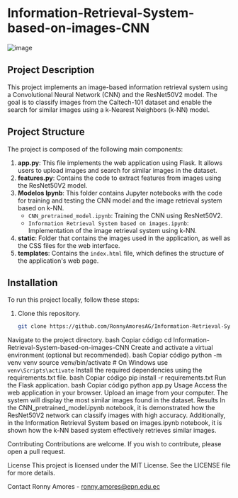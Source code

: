 # Information-Retrieval-System-based-on-images-CNN
![image](https://github.com/user-attachments/assets/1d84f834-23d8-494d-bb49-4b79849126a2)

## Project Description
This project implements an image-based information retrieval system using a Convolutional Neural Network (CNN) and the ResNet50V2 model. The goal is to classify images from the Caltech-101 dataset and enable the search for similar images using a k-Nearest Neighbors (k-NN) model.

## Project Structure
The project is composed of the following main components:

1. **app.py**: This file implements the web application using Flask. It allows users to upload images and search for similar images in the dataset.
2. **features.py**: Contains the code to extract features from images using the ResNet50V2 model.
3. **Modelos Ipynb**: This folder contains Jupyter notebooks with the code for training and testing the CNN model and the image retrieval system based on k-NN.
   - `CNN_pretrained_model.ipynb`: Training the CNN using ResNet50V2.
   - `Information Retrieval System based on images.ipynb`: Implementation of the image retrieval system using k-NN.
4. **static**: Folder that contains the images used in the application, as well as the CSS files for the web interface.
5. **templates**: Contains the `index.html` file, which defines the structure of the application's web page.

## Installation
To run this project locally, follow these steps:

1. Clone this repository.
   ```bash
   git clone https://github.com/RonnyAmoresAG/Information-Retrieval-System-based-on-images-CNN.git
Navigate to the project directory.
bash
Copiar código
cd Information-Retrieval-System-based-on-images-CNN
Create and activate a virtual environment (optional but recommended).
bash
Copiar código
python -m venv venv
source venv/bin/activate  # On Windows use `venv\Scripts\activate`
Install the required dependencies using the requirements.txt file.
bash
Copiar código
pip install -r requirements.txt
Run the Flask application.
bash
Copiar código
python app.py
Usage
Access the web application in your browser.
Upload an image from your computer.
The system will display the most similar images found in the dataset.
Results
In the CNN_pretrained_model.ipynb notebook, it is demonstrated how the ResNet50V2 network can classify images with high accuracy. Additionally, in the Information Retrieval System based on images.ipynb notebook, it is shown how the k-NN based system effectively retrieves similar images.

Contributing
Contributions are welcome. If you wish to contribute, please open a pull request.

License
This project is licensed under the MIT License. See the LICENSE file for more details.

Contact
Ronny Amores - ronny.amores@epn.edu.ec

